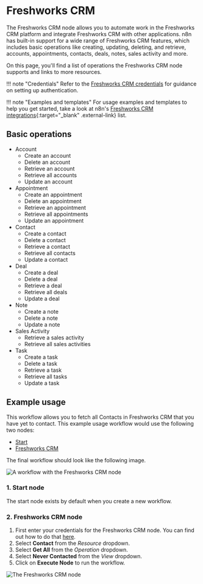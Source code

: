 # Freshworks CRM

The Freshworks CRM node allows you to automate work in the Freshworks CRM platform and integrate Freshworks CRM with other applications. n8n has built-in support for a wide range of Freshworks CRM features, which includes basic operations like creating, updating, deleting, and retrieve, accounts, appointments, contacts, deals, notes, sales activity and more. 

On this page, you'll find a list of operations the Freshworks CRM node supports and links to more resources.

!!! note "Credentials"
    Refer to the [Freshworks CRM credentials](https://docs.n8n.io/integrations/builtin/credentials/freshworkscrm/) for guidance on setting up authentication. 

!!! note "Examples and templates"
    For usage examples and templates to help you get started, take a look at n8n's [Freshworks CRM integrations](https://n8n.io/integrations/freshworks-crm/){:target="_blank" .external-link} list.


## Basic operations

* Account
    * Create an account
    * Delete an account
    * Retrieve an account
    * Retrieve all accounts
    * Update an account
* Appointment
    * Create an appointment
    * Delete an appointment
    * Retrieve an appointment
    * Retrieve all appointments
    * Update an appointment
* Contact
    * Create a contact
    * Delete a contact
    * Retrieve a contact
    * Retrieve all contacts
    * Update a contact
* Deal
    * Create a deal
    * Delete a deal
    * Retrieve a deal
    * Retrieve all deals
    * Update a deal
* Note
    * Create a note
    * Delete a note
    * Update a note
* Sales Activity
    * Retrieve a sales activity
    * Retrieve all sales activities
* Task
    * Create a task
    * Delete a task
    * Retrieve a task
    * Retrieve all tasks
    * Update a task

## Example usage

This workflow allows you to fetch all Contacts in Freshworks CRM that you have yet to contact. This example usage workflow would use the following two nodes:

- [Start](/integrations/builtin/core-nodes/n8n-nodes-base.start/)
- [Freshworks CRM]()

The final workflow should look like the following image.

![A workflow with the Freshworks CRM node](/_images/integrations/builtin/app-nodes/freshworkscrm/workflow.png)

### 1. Start node

The start node exists by default when you create a new workflow.

### 2. Freshworks CRM node

1. First enter your credentials for the Freshworks CRM node. You can find out how to do that [here](/integrations/builtin/credentials/freshworkscrm/).
2. Select **Contact** from the *Resource* dropdown.
3. Select **Get All** from the *Operation* dropdown.
4. Select **Never Contacted** from the *View* dropdown.
5. Click on **Execute Node** to run the workflow.

![The Freshworks CRM node](/_images/integrations/builtin/app-nodes/freshworkscrm/freshworkscrm_node.png)
